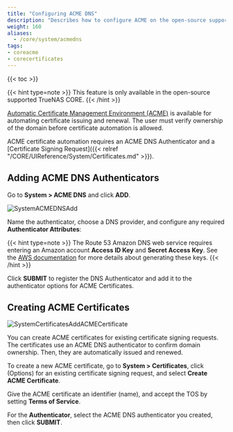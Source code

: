 ```yaml
---
title: "Configuring ACME DNS"
description: "Describes how to configure ACME on the open-source supported TrueNAS CORE."
weight: 160
aliases:
  - /core/system/acmedns
tags:
- coreacme
- corecertificates
---
```


{{< toc >}}

{{< hint type=note >}}
This feature is only available in the open-source supported TrueNAS CORE.
{{< /hint >}}

[Automatic Certificate Management Environment (ACME)](https://ietf-wg-acme.github.io/acme/draft-ietf-acme-acme.html) is available for automating certificate issuing and renewal.
The user must verify ownership of the domain before certificate automation is allowed.

ACME certificate automation requires an ACME DNS Authenticator and a [Certificate Signing Request]({{< relref "/CORE/UIReference/System/Certificates.md" >}}).

## Adding ACME DNS Authenticators

Go to **System > ACME DNS** and click **ADD**.

![SystemACMEDNSAdd](/images/CORE/System/SystemACMEDNSAdd.png "ACME DNS Add")

Name the authenticator, choose a DNS provider, and configure any required **Authenticator Attributes**:

{{< hint type=note >}}
The Route 53 Amazon DNS web service requires entering an Amazon account **Access ID Key** and **Secret Access Key**.
See the [AWS documentation](https://aws.amazon.com/premiumsupport/knowledge-center/create-access-key/) for more details about generating these keys.
{{< /hint >}}

Click **SUBMIT** to register the DNS Authenticator and add it to the authenticator options for ACME Certificates.

## Creating ACME Certificates

![SystemCertificatesAddACMECertificate](/images/CORE/System/SystemCertificatesAddACMECertificate.png "Create an ACME Certificate")

You can create ACME certificates for existing certificate signing requests.
The certificates use an ACME DNS authenticator to confirm domain ownership. Then, they are automatically issued and renewed.

To create a new ACME certificate, go to **System > Certificates**, click <i class="fa fa-ellipsis-v" aria-hidden="true" title="Options"></i> (Options) for an existing certificate signing request, and select **Create ACME Certificate**.

Give the ACME certificate an identifier (name), and accept the TOS by setting **Terms of Service**.

For the **Authenticator**, select the ACME DNS authenticator you created, then click **SUBMIT**.
